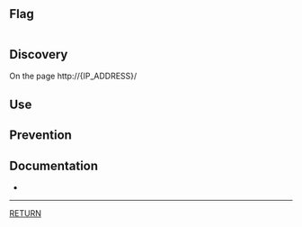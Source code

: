 # 

## Flag
```
```

## Discovery
On the page http://{IP_ADDRESS}/


## Use
> 

## Prevention
> 

## Documentation
- []()

---

[RETURN](https://github.com/tillderoquefeuil/darkly)